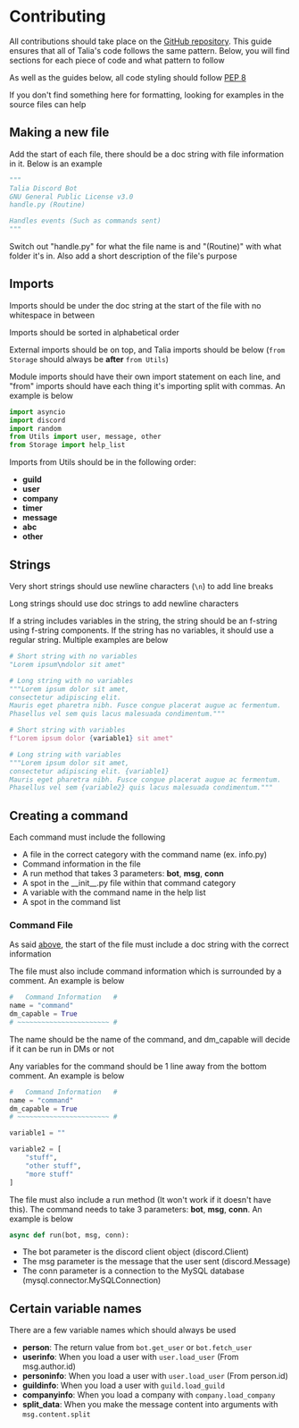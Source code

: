 # Contributing
All contributions should take place on the [GitHub repository](https://github.com/Talia-Team/Talia).
This guide ensures that all of Talia's code follows the same pattern.
Below, you will find sections for each piece of code and what pattern to follow

As well as the guides below, all code styling should follow [PEP 8](https://www.python.org/dev/peps/pep-0008/)

If you don't find something here for formatting, looking for examples in the source files can help

## Making a new file
Add the start of each file, there should be a doc string with file information in it.
Below is an example
```python
"""
Talia Discord Bot
GNU General Public License v3.0
handle.py (Routine)

Handles events (Such as commands sent)
"""
```
Switch out "handle.py" for what the file name is and "(Routine)" with what folder it's in.
Also add a short description of the file's purpose

## Imports
Imports should be under the doc string at the start of the file with no whitespace in between

Imports should be sorted in alphabetical order

External imports should be on top, and Talia imports should be below (`from Storage` should always be **after** `from Utils`)

Module imports should have their own import statement on each line, and "from" imports should have each thing it's importing split with commas.
An example is below
```python
import asyncio
import discord
import random
from Utils import user, message, other
from Storage import help_list
```

Imports from Utils should be in the following order:
- **guild**
- **user**
- **company**
- **timer**
- **message**
- **abc**
- **other**

## Strings
Very short strings should use newline characters (`\n`) to add line breaks

Long strings should use doc strings to add newline characters

If a string includes variables in the string, the string should be an f-string using f-string components. 
If the string has no variables, it should use a regular string. Multiple examples are below
```python
# Short string with no variables
"Lorem ipsum\ndolor sit amet"

# Long string with no variables
"""Lorem ipsum dolor sit amet, 
consectetur adipiscing elit. 
Mauris eget pharetra nibh. Fusce congue placerat augue ac fermentum. 
Phasellus vel sem quis lacus malesuada condimentum."""

# Short string with variables
f"Lorem ipsum dolor {variable1} sit amet"

# Long string with variables
"""Lorem ipsum dolor sit amet, 
consectetur adipiscing elit. {variable1}
Mauris eget pharetra nibh. Fusce congue placerat augue ac fermentum. 
Phasellus vel sem {variable2} quis lacus malesuada condimentum."""
```

## Creating a command
Each command must include the following
- A file in the correct category with the command name (ex. info.py)
- Command information in the file
- A run method that takes 3 parameters: **bot**, **msg**, **conn**
- A spot in the \_\_init\_\_.py file within that command category
- A variable with the command name in the help list
- A spot in the command list

### Command File
As said [above](#making-a-new-file), the start of the file must include a doc string with the correct information

The file must also include command information which is surrounded by a comment.
An example is below
```python
#   Command Information   #
name = "command"
dm_capable = True
# ~~~~~~~~~~~~~~~~~~~~~~~ #
```
The name should be the name of the command, and dm_capable will decide if it can be run in DMs or not

Any variables for the command should be 1 line away from the bottom comment.
An example is below
```python
#   Command Information   #
name = "command"
dm_capable = True
# ~~~~~~~~~~~~~~~~~~~~~~~ #

variable1 = ""

variable2 = [
    "stuff",
    "other stuff",
    "more stuff"
]
```

The file must also include a run method (It won't work if it doesn't have this).
The command needs to take 3 parameters: **bot**, **msg**, **conn**.
An example is below
```python
async def run(bot, msg, conn):
```
- The bot parameter is the discord client object (discord.Client)
- The msg parameter is the message that the user sent (discord.Message)
- The conn parameter is a connection to the MySQL database (mysql.connector.MySQLConnection)


## Certain variable names
There are a few variable names which should always be used

- **person**: The return value from `bot.get_user` or `bot.fetch_user`
- **userinfo**: When you load a user with `user.load_user` (From msg.author.id)
- **personinfo**: When you load a user with `user.load_user` (From person.id)
- **guildinfo**: When you load a user with `guild.load_guild`
- **companyinfo**: When you load a company with `company.load_company`
- **split_data**: When you make the message content into arguments with `msg.content.split`
